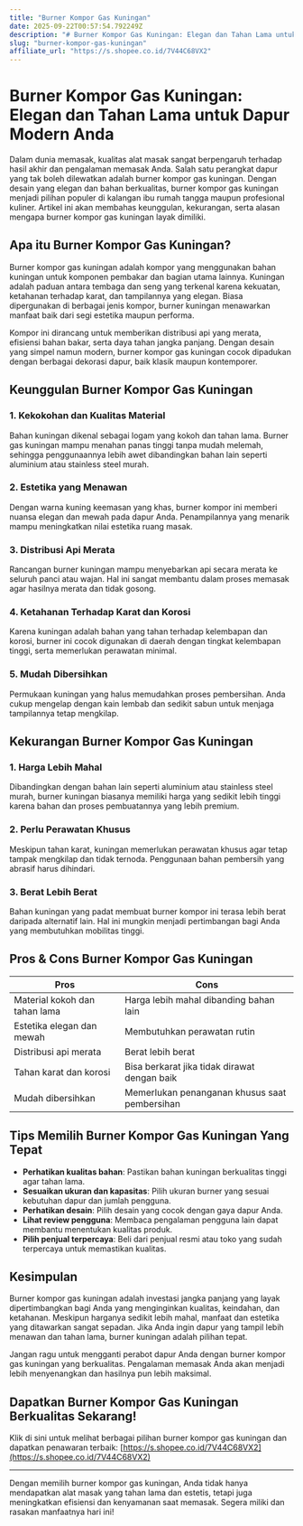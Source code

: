 ```yaml
---
title: "Burner Kompor Gas Kuningan"
date: 2025-09-22T00:57:54.792249Z
description: "# Burner Kompor Gas Kuningan: Elegan dan Tahan Lama untuk Dapur Modern Anda..."
slug: "burner-kompor-gas-kuningan"
affiliate_url: "https://s.shopee.co.id/7V44C68VX2"
---
```

# Burner Kompor Gas Kuningan: Elegan dan Tahan Lama untuk Dapur Modern Anda

Dalam dunia memasak, kualitas alat masak sangat berpengaruh terhadap hasil akhir dan pengalaman memasak Anda. Salah satu perangkat dapur yang tak boleh dilewatkan adalah burner kompor gas kuningan. Dengan desain yang elegan dan bahan berkualitas, burner kompor gas kuningan menjadi pilihan populer di kalangan ibu rumah tangga maupun profesional kuliner. Artikel ini akan membahas keunggulan, kekurangan, serta alasan mengapa burner kompor gas kuningan layak dimiliki.

## Apa itu Burner Kompor Gas Kuningan?

Burner kompor gas kuningan adalah kompor yang menggunakan bahan kuningan untuk komponen pembakar dan bagian utama lainnya. Kuningan adalah paduan antara tembaga dan seng yang terkenal karena kekuatan, ketahanan terhadap karat, dan tampilannya yang elegan. Biasa dipergunakan di berbagai jenis kompor, burner kuningan menawarkan manfaat baik dari segi estetika maupun performa.

Kompor ini dirancang untuk memberikan distribusi api yang merata, efisiensi bahan bakar, serta daya tahan jangka panjang. Dengan desain yang simpel namun modern, burner kompor gas kuningan cocok dipadukan dengan berbagai dekorasi dapur, baik klasik maupun kontemporer.

## Keunggulan Burner Kompor Gas Kuningan

### 1. Kekokohan dan Kualitas Material
Bahan kuningan dikenal sebagai logam yang kokoh dan tahan lama. Burner gas kuningan mampu menahan panas tinggi tanpa mudah melemah, sehingga penggunaannya lebih awet dibandingkan bahan lain seperti aluminium atau stainless steel murah.

### 2. Estetika yang Menawan
Dengan warna kuning keemasan yang khas, burner kompor ini memberi nuansa elegan dan mewah pada dapur Anda. Penampilannya yang menarik mampu meningkatkan nilai estetika ruang masak.

### 3. Distribusi Api Merata
Rancangan burner kuningan mampu menyebarkan api secara merata ke seluruh panci atau wajan. Hal ini sangat membantu dalam proses memasak agar hasilnya merata dan tidak gosong.

### 4. Ketahanan Terhadap Karat dan Korosi
Karena kuningan adalah bahan yang tahan terhadap kelembapan dan korosi, burner ini cocok digunakan di daerah dengan tingkat kelembapan tinggi, serta memerlukan perawatan minimal.

### 5. Mudah Dibersihkan
Permukaan kuningan yang halus memudahkan proses pembersihan. Anda cukup mengelap dengan kain lembab dan sedikit sabun untuk menjaga tampilannya tetap mengkilap.

## Kekurangan Burner Kompor Gas Kuningan

### 1. Harga Lebih Mahal
Dibandingkan dengan bahan lain seperti aluminium atau stainless steel murah, burner kuningan biasanya memiliki harga yang sedikit lebih tinggi karena bahan dan proses pembuatannya yang lebih premium.

### 2. Perlu Perawatan Khusus
Meskipun tahan karat, kuningan memerlukan perawatan khusus agar tetap tampak mengkilap dan tidak ternoda. Penggunaan bahan pembersih yang abrasif harus dihindari.

### 3. Berat Lebih Berat
Bahan kuningan yang padat membuat burner kompor ini terasa lebih berat daripada alternatif lain. Hal ini mungkin menjadi pertimbangan bagi Anda yang membutuhkan mobilitas tinggi.

## Pros & Cons Burner Kompor Gas Kuningan

| **Pros**                                   | **Cons**                                    |
|--------------------------------------------|----------------------------------------------|
| Material kokoh dan tahan lama             | Harga lebih mahal dibanding bahan lain    |
| Estetika elegan dan mewah                | Membutuhkan perawatan rutin             |
| Distribusi api merata                     | Berat lebih berat                       |
| Tahan karat dan korosi                   | Bisa berkarat jika tidak dirawat dengan baik |
| Mudah dibersihkan                       | Memerlukan penanganan khusus saat pembersihan |

## Tips Memilih Burner Kompor Gas Kuningan Yang Tepat

- **Perhatikan kualitas bahan**: Pastikan bahan kuningan berkualitas tinggi agar tahan lama.
- **Sesuaikan ukuran dan kapasitas**: Pilih ukuran burner yang sesuai kebutuhan dapur dan jumlah pengguna.
- **Perhatikan desain**: Pilih desain yang cocok dengan gaya dapur Anda.
- **Lihat review pengguna**: Membaca pengalaman pengguna lain dapat membantu menentukan kualitas produk.
- **Pilih penjual terpercaya**: Beli dari penjual resmi atau toko yang sudah terpercaya untuk memastikan kualitas.

## Kesimpulan

Burner kompor gas kuningan adalah investasi jangka panjang yang layak dipertimbangkan bagi Anda yang menginginkan kualitas, keindahan, dan ketahanan. Meskipun harganya sedikit lebih mahal, manfaat dan estetika yang ditawarkan sangat sepadan. Jika Anda ingin dapur yang tampil lebih menawan dan tahan lama, burner kuningan adalah pilihan tepat.

Jangan ragu untuk mengganti perabot dapur Anda dengan burner kompor gas kuningan yang berkualitas. Pengalaman memasak Anda akan menjadi lebih menyenangkan dan hasilnya pun lebih maksimal.

## Dapatkan Burner Kompor Gas Kuningan Berkualitas Sekarang!

Klik di sini untuk melihat berbagai pilihan burner kompor gas kuningan dan dapatkan penawaran terbaik: [https://s.shopee.co.id/7V44C68VX2](https://s.shopee.co.id/7V44C68VX2)

---

Dengan memilih burner kompor gas kuningan, Anda tidak hanya mendapatkan alat masak yang tahan lama dan estetis, tetapi juga meningkatkan efisiensi dan kenyamanan saat memasak. Segera miliki dan rasakan manfaatnya hari ini!